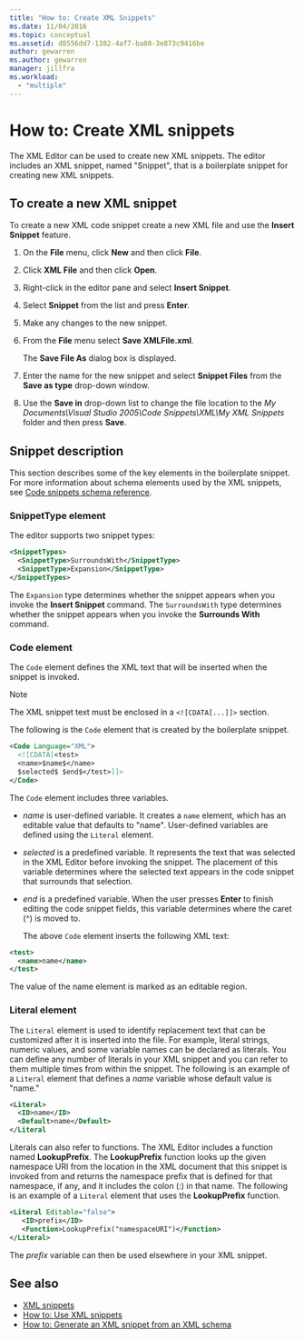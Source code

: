```yaml
---
title: "How to: Create XML Snippets"
ms.date: 11/04/2016
ms.topic: conceptual
ms.assetid: d8556dd7-1382-4af7-ba80-3e873c9416be
author: gewarren
ms.author: gewarren
manager: jillfra
ms.workload:
  - "multiple"
---
```

# How to: Create XML snippets

The XML Editor can be used to create new XML snippets. The editor includes an XML snippet, named "Snippet", that is a boilerplate snippet for creating new XML snippets.

## To create a new XML snippet

 To create a new XML code snippet create a new XML file and use the **Insert Snippet** feature.

1.  On the **File** menu, click **New** and then click **File**.

2.  Click **XML File** and then click **Open**.

3.  Right-click in the editor pane and select **Insert Snippet**.

4.  Select **Snippet** from the list and press **Enter**.

5.  Make any changes to the new snippet.

6.  From the **File** menu select **Save XMLFile.xml**.

     The **Save File As** dialog box is displayed.

7.  Enter the name for the new snippet and select **Snippet Files** from the **Save as type** drop-down window.

8.  Use the **Save in** drop-down list to change the file location to the *My Documents\Visual Studio 2005\Code Snippets\XML\My XML Snippets* folder and then press **Save**.

## Snippet description

 This section describes some of the key elements in the boilerplate snippet. For more information about schema elements used by the XML snippets, see [Code snippets schema reference](../ide/code-snippets-schema-reference.md).

### SnippetType element

 The editor supports two snippet types:

```xml
<SnippetTypes>
  <SnippetType>SurroundsWith</SnippetType>
  <SnippetType>Expansion</SnippetType>
</SnippetTypes>
```

 The `Expansion` type determines whether the snippet appears when you invoke the **Insert Snippet** command. The `SurroundsWith` type determines whether the snippet appears when you invoke the **Surrounds With** command.

### Code element

 The `Code` element defines the XML text that will be inserted when the snippet is invoked.

> [!NOTE]
> The XML snippet text must be enclosed in a `<![CDATA[...]]>` section.


 The following is the `Code` element that is created by the boilerplate snippet.

```xml
<Code Language="XML">
  <![CDATA[<test>
  <name>$name$</name>
  $selected$ $end$</test>]]>
</Code>
```

 The `Code` element includes three variables.

- $name$ is user-defined variable. It creates a `name` element, which has an editable value that defaults to "name". User-defined variables are defined using the `Literal` element.

- $selected$ is a predefined variable. It represents the text that was selected in the XML Editor before invoking the snippet. The placement of this variable determines where the selected text appears in the code snippet that surrounds that selection.

- $end$ is a predefined variable. When the user presses **Enter** to finish editing the code snippet fields, this variable determines where the caret (^) is moved to.

  The above `Code` element inserts the following XML text:

```xml
<test>
  <name>name</name>
</test>
```

 The value of the name element is marked as an editable region.

### Literal element

 The `Literal` element is used to identify replacement text that can be customized after it is inserted into the file. For example, literal strings, numeric values, and some variable names can be declared as literals. You can define any number of literals in your XML snippet and you can refer to them multiple times from within the snippet. The following is an example of a `Literal` element that defines a $name$ variable whose default value is "name."

```xml
<Literal>
  <ID>name</ID>
  <Default>name</Default>
</Literal
```

 Literals can also refer to functions. The XML Editor includes a function named **LookupPrefix**. The **LookupPrefix** function looks up the given namespace URI from the location in the XML document that this snippet is invoked from and returns the namespace prefix that is defined for that namespace, if any, and it includes the colon (:) in that name. The following is an example of a `Literal` element that uses the **LookupPrefix** function.

```xml
<Literal Editable="false">
   <ID>prefix</ID>
   <Function>LookupPrefix("namespaceURI")</Function>
</Literal>
```

 The $prefix$ variable can then be used elsewhere in your XML snippet.

## See also

- [XML snippets](../xml-tools/xml-snippets.md)
- [How to: Use XML snippets](../xml-tools/how-to-use-xml-snippets.md)
- [How to: Generate an XML snippet from an XML schema](../xml-tools/how-to-generate-an-xml-snippet-from-an-xml-schema.md)